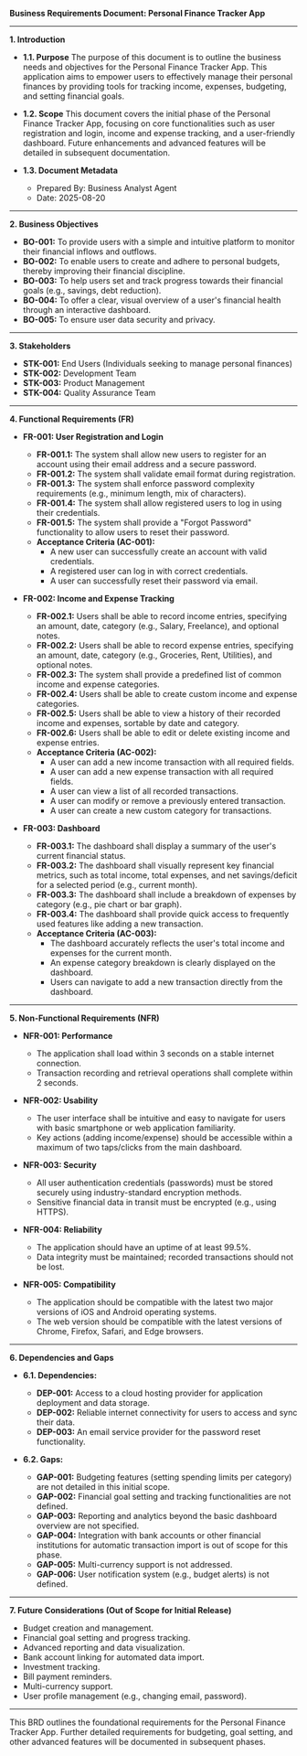 **Business Requirements Document: Personal Finance Tracker App**

---

**1. Introduction**

*   **1.1. Purpose**
    The purpose of this document is to outline the business needs and objectives for the Personal Finance Tracker App. This application aims to empower users to effectively manage their personal finances by providing tools for tracking income, expenses, budgeting, and setting financial goals.

*   **1.2. Scope**
    This document covers the initial phase of the Personal Finance Tracker App, focusing on core functionalities such as user registration and login, income and expense tracking, and a user-friendly dashboard. Future enhancements and advanced features will be detailed in subsequent documentation.

*   **1.3. Document Metadata**
    *   Prepared By: Business Analyst Agent
    *   Date: 2025-08-20

---

**2. Business Objectives**

*   **BO-001:** To provide users with a simple and intuitive platform to monitor their financial inflows and outflows.
*   **BO-002:** To enable users to create and adhere to personal budgets, thereby improving their financial discipline.
*   **BO-003:** To help users set and track progress towards their financial goals (e.g., savings, debt reduction).
*   **BO-004:** To offer a clear, visual overview of a user's financial health through an interactive dashboard.
*   **BO-005:** To ensure user data security and privacy.

---

**3. Stakeholders**

*   **STK-001:** End Users (Individuals seeking to manage personal finances)
*   **STK-002:** Development Team
*   **STK-003:** Product Management
*   **STK-004:** Quality Assurance Team

---

**4. Functional Requirements (FR)**

*   **FR-001: User Registration and Login**
    *   **FR-001.1:** The system shall allow new users to register for an account using their email address and a secure password.
    *   **FR-001.2:** The system shall validate email format during registration.
    *   **FR-001.3:** The system shall enforce password complexity requirements (e.g., minimum length, mix of characters).
    *   **FR-001.4:** The system shall allow registered users to log in using their credentials.
    *   **FR-001.5:** The system shall provide a "Forgot Password" functionality to allow users to reset their password.
    *   **Acceptance Criteria (AC-001):**
        *   A new user can successfully create an account with valid credentials.
        *   A registered user can log in with correct credentials.
        *   A user can successfully reset their password via email.

*   **FR-002: Income and Expense Tracking**
    *   **FR-002.1:** Users shall be able to record income entries, specifying an amount, date, category (e.g., Salary, Freelance), and optional notes.
    *   **FR-002.2:** Users shall be able to record expense entries, specifying an amount, date, category (e.g., Groceries, Rent, Utilities), and optional notes.
    *   **FR-002.3:** The system shall provide a predefined list of common income and expense categories.
    *   **FR-002.4:** Users shall be able to create custom income and expense categories.
    *   **FR-002.5:** Users shall be able to view a history of their recorded income and expenses, sortable by date and category.
    *   **FR-002.6:** Users shall be able to edit or delete existing income and expense entries.
    *   **Acceptance Criteria (AC-002):**
        *   A user can add a new income transaction with all required fields.
        *   A user can add a new expense transaction with all required fields.
        *   A user can view a list of all recorded transactions.
        *   A user can modify or remove a previously entered transaction.
        *   A user can create a new custom category for transactions.

*   **FR-003: Dashboard**
    *   **FR-003.1:** The dashboard shall display a summary of the user's current financial status.
    *   **FR-003.2:** The dashboard shall visually represent key financial metrics, such as total income, total expenses, and net savings/deficit for a selected period (e.g., current month).
    *   **FR-003.3:** The dashboard shall include a breakdown of expenses by category (e.g., pie chart or bar graph).
    *   **FR-003.4:** The dashboard shall provide quick access to frequently used features like adding a new transaction.
    *   **Acceptance Criteria (AC-003):**
        *   The dashboard accurately reflects the user's total income and expenses for the current month.
        *   An expense category breakdown is clearly displayed on the dashboard.
        *   Users can navigate to add a new transaction directly from the dashboard.

---

**5. Non-Functional Requirements (NFR)**

*   **NFR-001: Performance**
    *   The application shall load within 3 seconds on a stable internet connection.
    *   Transaction recording and retrieval operations shall complete within 2 seconds.

*   **NFR-002: Usability**
    *   The user interface shall be intuitive and easy to navigate for users with basic smartphone or web application familiarity.
    *   Key actions (adding income/expense) should be accessible within a maximum of two taps/clicks from the main dashboard.

*   **NFR-003: Security**
    *   All user authentication credentials (passwords) must be stored securely using industry-standard encryption methods.
    *   Sensitive financial data in transit must be encrypted (e.g., using HTTPS).

*   **NFR-004: Reliability**
    *   The application should have an uptime of at least 99.5%.
    *   Data integrity must be maintained; recorded transactions should not be lost.

*   **NFR-005: Compatibility**
    *   The application should be compatible with the latest two major versions of iOS and Android operating systems.
    *   The web version should be compatible with the latest versions of Chrome, Firefox, Safari, and Edge browsers.

---

**6. Dependencies and Gaps**

*   **6.1. Dependencies:**
    *   **DEP-001:** Access to a cloud hosting provider for application deployment and data storage.
    *   **DEP-002:** Reliable internet connectivity for users to access and sync their data.
    *   **DEP-003:** An email service provider for the password reset functionality.

*   **6.2. Gaps:**
    *   **GAP-001:** Budgeting features (setting spending limits per category) are not detailed in this initial scope.
    *   **GAP-002:** Financial goal setting and tracking functionalities are not defined.
    *   **GAP-003:** Reporting and analytics beyond the basic dashboard overview are not specified.
    *   **GAP-004:** Integration with bank accounts or other financial institutions for automatic transaction import is out of scope for this phase.
    *   **GAP-005:** Multi-currency support is not addressed.
    *   **GAP-006:** User notification system (e.g., budget alerts) is not defined.

---

**7. Future Considerations (Out of Scope for Initial Release)**

*   Budget creation and management.
*   Financial goal setting and progress tracking.
*   Advanced reporting and data visualization.
*   Bank account linking for automated data import.
*   Investment tracking.
*   Bill payment reminders.
*   Multi-currency support.
*   User profile management (e.g., changing email, password).

---

This BRD outlines the foundational requirements for the Personal Finance Tracker App. Further detailed requirements for budgeting, goal setting, and other advanced features will be documented in subsequent phases.